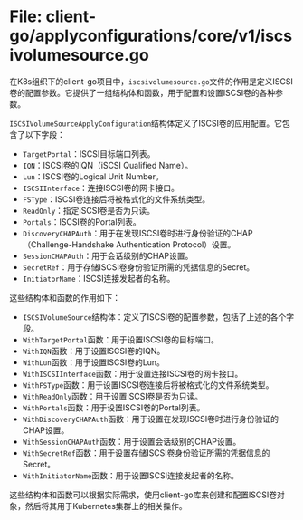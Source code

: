 # File: client-go/applyconfigurations/core/v1/iscsivolumesource.go

在K8s组织下的client-go项目中，`iscsivolumesource.go`文件的作用是定义ISCSI卷的配置参数。它提供了一组结构体和函数，用于配置和设置ISCSI卷的各种参数。

`ISCSIVolumeSourceApplyConfiguration`结构体定义了ISCSI卷的应用配置。它包含了以下字段：

- `TargetPortal`：ISCSI目标端口列表。
- `IQN`：ISCSI卷的IQN（iSCSI Qualified Name）。
- `Lun`：ISCSI卷的Logical Unit Number。
- `ISCSIInterface`：连接ISCSI卷的网卡接口。
- `FSType`：ISCSI卷连接后将被格式化的文件系统类型。
- `ReadOnly`：指定ISCSI卷是否为只读。
- `Portals`：ISCSI卷的Portal列表。
- `DiscoveryCHAPAuth`：用于在发现ISCSI卷时进行身份验证的CHAP（Challenge-Handshake Authentication Protocol）设置。
- `SessionCHAPAuth`：用于会话级别的CHAP设置。
- `SecretRef`：用于存储ISCSI卷身份验证所需的凭据信息的Secret。
- `InitiatorName`：ISCSI连接发起者的名称。

这些结构体和函数的作用如下：

- `ISCSIVolumeSource`结构体：定义了ISCSI卷的配置参数，包括了上述的各个字段。
- `WithTargetPortal`函数：用于设置ISCSI卷的目标端口。
- `WithIQN`函数：用于设置ISCSI卷的IQN。
- `WithLun`函数：用于设置ISCSI卷的Lun。
- `WithISCSIInterface`函数：用于设置连接ISCSI卷的网卡接口。
- `WithFSType`函数：用于设置ISCSI卷连接后将被格式化的文件系统类型。
- `WithReadOnly`函数：用于设置ISCSI卷是否为只读。
- `WithPortals`函数：用于设置ISCSI卷的Portal列表。
- `WithDiscoveryCHAPAuth`函数：用于设置在发现ISCSI卷时进行身份验证的CHAP设置。
- `WithSessionCHAPAuth`函数：用于设置会话级别的CHAP设置。
- `WithSecretRef`函数：用于设置存储ISCSI卷身份验证所需的凭据信息的Secret。
- `WithInitiatorName`函数：用于设置ISCSI连接发起者的名称。

这些结构体和函数可以根据实际需求，使用client-go库来创建和配置ISCSI卷对象，然后将其用于Kubernetes集群上的相关操作。

